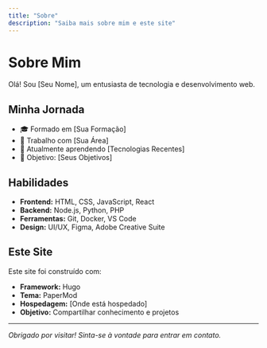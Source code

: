 ```yaml
---
title: "Sobre"
description: "Saiba mais sobre mim e este site"
---
```


# Sobre Mim

Olá! Sou [Seu Nome], um entusiasta de tecnologia e desenvolvimento web.

## Minha Jornada

- 🎓 Formado em [Sua Formação]
- 💼 Trabalho com [Sua Área]
- 🌱 Atualmente aprendendo [Tecnologias Recentes]
- 🎯 Objetivo: [Seus Objetivos]

## Habilidades

- **Frontend:** HTML, CSS, JavaScript, React
- **Backend:** Node.js, Python, PHP
- **Ferramentas:** Git, Docker, VS Code
- **Design:** UI/UX, Figma, Adobe Creative Suite

## Este Site

Este site foi construído com:
- **Framework:** Hugo
- **Tema:** PaperMod
- **Hospedagem:** [Onde está hospedado]
- **Objetivo:** Compartilhar conhecimento e projetos

---

*Obrigado por visitar! Sinta-se à vontade para entrar em contato.*
